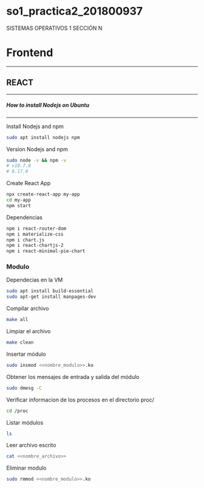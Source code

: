 # so1_practica2_201800937
SISTEMAS OPERATIVOS 1 SECCIÓN N


# Frontend

___________

## REACT
_______


##### How to install Nodejs on Ubuntu
____


Install Nodejs and npm
```bash
sudo apt install nodejs npm
```

Version Nodejs and npm

```bash
sudo node -v && npm -v
# v18.7.0
# 8.17.0
```


Create React App
```bash
npx create-react-app my-app
cd my-app
npm start
```


Dependencias
```bash
npm i react-router-dom
npm i materialize-css
npm i chart.js
npm i react-chartjs-2
npm i react-minimal-pie-chart
```


### Modulo


Dependecias en la VM
```bash
sudo apt install build-essential
sudo apt-get install manpages-dev
```


Compilar archivo
```bash
make all
```

Limpiar el archivo
```bash
make clean
```

Insertar módulo
```bash
sudo insmod <<nombre_modulo>>.ko
```

Obtener los mensajes de entrada y salida del módulo
```bash
sudo dmesg -C
```

Verificar informacion de los procesos en el directorio proc/
```bash
cd /proc
```

Listar módulos
```bash
ls
```

Leer archivo escrito
```bash
cat <<nombre_archivo>>
```

Eliminar modulo
```bash
sudo rmmod <<nombre_modulo>>.ko
```